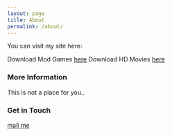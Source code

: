 ```yaml
---
layout: page
title: About
permalink: /about/
---
```


You can visit my site here:

Download Mod Games [here](https://jadepoiskls.blogspot.com)
Download HD Movies [here](https://poisklss.blogspot.com)


### More Information

This is not a place for you.. 


### Get in Touch

[mail me](mailto:jadepoisk@gmail.com)
